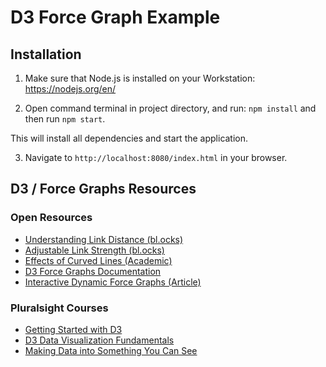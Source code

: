 # D3 Force Graph Example

## Installation

1. Make sure that Node.js is installed on your Workstation: https://nodejs.org/en/

2. Open command terminal in project directory, and run:
`npm install` and then run `npm start`.

This will install all dependencies and start the application.

3. Navigate to `http://localhost:8080/index.html` in your browser.

## D3 / Force Graphs Resources

### Open Resources

- [Understanding Link Distance (bl.ocks)](http://bl.ocks.org/sathomas/83515b77c2764837aac2)
- [Adjustable Link Strength (bl.ocks)](https://bl.ocks.org/mbostock/aba1a8d1a484f5c5f294eebd353842da)
- [Effects of Curved Lines (Academic)](https://dc.etsu.edu/cgi/viewcontent.cgi?article=1068&context=honors)
- [D3 Force Graphs Documentation](https://github.com/d3/d3-force)
- [Interactive Dynamic Force Graphs (Article)](https://medium.com/ninjaconcept/interactive-dynamic-force-directed-graphs-with-d3-da720c6d7811)

### Pluralsight Courses
- [Getting Started with D3](https://app.pluralsight.com/library/courses/d3-getting-started/table-of-contents)
- [D3 Data Visualization Fundamentals](https://app.pluralsight.com/library/courses/d3-data-visualization-fundamentals)
- [Making Data into Something You Can See](https://app.pluralsight.com/library/courses/data-you-can-see/table-of-contents)
